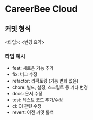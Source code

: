 # CareerBee Cloud

## 커밋 형식

<타입>: <변경 요약>

### 타입 예시

- feat: 새로운 기능 추가
- fix: 버그 수정
- refactor: 리팩토링 (기능 변화 없음)
- chore: 빌드, 설정, 스크립트 등 기타 변경
- docs: 문서 수정
- test: 테스트 코드 추가/수정
- ci: CI 관련 수정
- revert: 이전 커밋 롤백